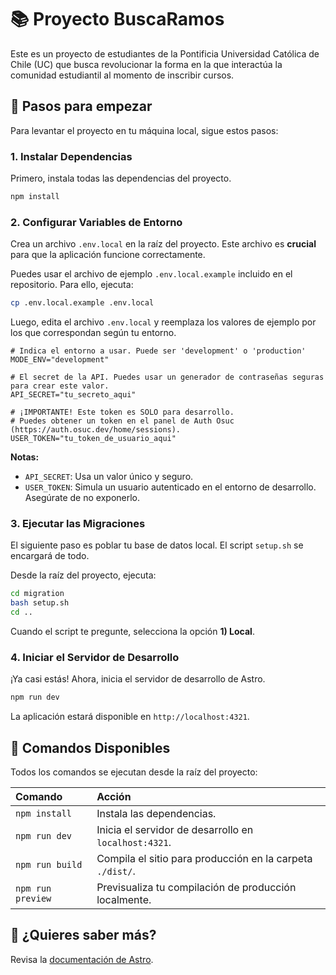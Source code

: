 # 📚 Proyecto BuscaRamos

Este es un proyecto de estudiantes de la Pontificia Universidad Católica de Chile (UC) que busca revolucionar la forma en la que interactúa la comunidad estudiantil al momento de inscribir cursos.

## 🚀 Pasos para empezar

Para levantar el proyecto en tu máquina local, sigue estos pasos:

### 1. Instalar Dependencias

Primero, instala todas las dependencias del proyecto.

```bash
npm install
```

### 2. Configurar Variables de Entorno

Crea un archivo `.env.local` en la raíz del proyecto. Este archivo es **crucial** para que la aplicación funcione correctamente.

Puedes usar el archivo de ejemplo `.env.local.example` incluido en el repositorio. Para ello, ejecuta:

```bash
cp .env.local.example .env.local
```

Luego, edita el archivo `.env.local` y reemplaza los valores de ejemplo por los que correspondan según tu entorno.

```env
# Indica el entorno a usar. Puede ser 'development' o 'production'
MODE_ENV="development"

# El secret de la API. Puedes usar un generador de contraseñas seguras para crear este valor.
API_SECRET="tu_secreto_aqui"

# ¡IMPORTANTE! Este token es SOLO para desarrollo.
# Puedes obtener un token en el panel de Auth Osuc (https://auth.osuc.dev/home/sessions).
USER_TOKEN="tu_token_de_usuario_aqui"
```

**Notas:**
- `API_SECRET`: Usa un valor único y seguro.
- `USER_TOKEN`: Simula un usuario autenticado en el entorno de desarrollo. Asegúrate de no exponerlo.

### 3. Ejecutar las Migraciones

El siguiente paso es poblar tu base de datos local. El script `setup.sh` se encargará de todo.

Desde la raíz del proyecto, ejecuta:

```bash
cd migration
bash setup.sh
cd ..
```

Cuando el script te pregunte, selecciona la opción **1) Local**.

### 4. Iniciar el Servidor de Desarrollo

¡Ya casi estás! Ahora, inicia el servidor de desarrollo de Astro.

```bash
npm run dev
```

La aplicación estará disponible en `http://localhost:4321`.

## 🧞 Comandos Disponibles

Todos los comandos se ejecutan desde la raíz del proyecto:

| Comando                   | Acción                                           |
| :------------------------ | :----------------------------------------------- |
| `npm install`             | Instala las dependencias.                            |
| `npm run dev`             | Inicia el servidor de desarrollo en `localhost:4321`.      |
| `npm run build`           | Compila el sitio para producción en la carpeta `./dist/`.          |
| `npm run preview`         | Previsualiza tu compilación de producción localmente.     |

## 👀 ¿Quieres saber más?

Revisa la [documentación de Astro](https://docs.astro.build).
